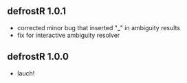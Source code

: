 ## defrostR 1.0.1
  + corrected minor bug that inserted "_" in ambiguity results
  + fix for interactive ambiguity resolver

## defrostR 1.0.0
  + lauch!
